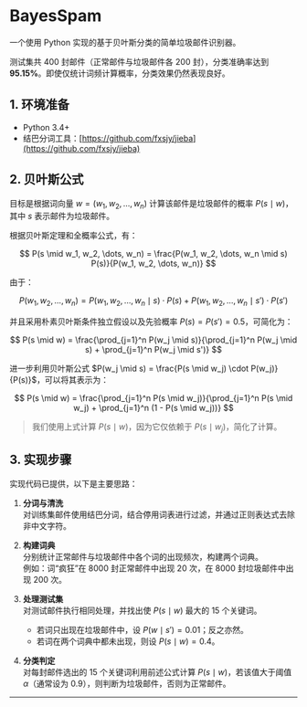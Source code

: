 # BayesSpam

一个使用 Python 实现的基于贝叶斯分类的简单垃圾邮件识别器。

测试集共 400 封邮件（正常邮件与垃圾邮件各 200 封），分类准确率达到 **95.15%**。即使仅统计词频计算概率，分类效果仍然表现良好。

## 1. 环境准备

- Python 3.4+
- 结巴分词工具：[https://github.com/fxsjy/jieba](https://github.com/fxsjy/jieba)

## 2. 贝叶斯公式

目标是根据词向量 $w = (w_1, w_2, \dots, w_n)$ 计算该邮件是垃圾邮件的概率 $P(s \mid w)$，其中 $s$ 表示邮件为垃圾邮件。

根据贝叶斯定理和全概率公式，有：

$$
P(s \mid w_1, w_2, \dots, w_n) = \frac{P(w_1, w_2, \dots, w_n \mid s) P(s)}{P(w_1, w_2, \dots, w_n)}
$$

由于：

$$
P(w_1, w_2, \dots, w_n) = P(w_1, w_2, \dots, w_n \mid s) \cdot P(s) + P(w_1, w_2, \dots, w_n \mid s') \cdot P(s')
$$

并且采用朴素贝叶斯条件独立假设以及先验概率 $P(s) = P(s') = 0.5$，可简化为：

$$
P(s \mid w) = \frac{\prod_{j=1}^n P(w_j \mid s)}{\prod_{j=1}^n P(w_j \mid s) + \prod_{j=1}^n P(w_j \mid s')}
$$

进一步利用贝叶斯公式 $P(w_j \mid s) = \frac{P(s \mid w_j) \cdot P(w_j)}{P(s)}$，可以将其表示为：

$$
P(s \mid w) = \frac{\prod_{j=1}^n P(s \mid w_j)}{\prod_{j=1}^n P(s \mid w_j) + \prod_{j=1}^n (1 - P(s \mid w_j))}
$$

> 我们使用上式计算 $P(s \mid w)$，因为它仅依赖于 $P(s \mid w_j)$，简化了计算。

## 3. 实现步骤

实现代码已提供，以下是主要思路：

1. **分词与清洗**  
   对训练集邮件使用结巴分词，结合停用词表进行过滤，并通过正则表达式去除非中文字符。

2. **构建词典**  
   分别统计正常邮件与垃圾邮件中各个词的出现频次，构建两个词典。  
   例如：词“疯狂”在 8000 封正常邮件中出现 20 次，在 8000 封垃圾邮件中出现 200 次。

3. **处理测试集**  
   对测试邮件执行相同处理，并找出使 $P(s \mid w)$ 最大的 15 个关键词。  
   - 若词只出现在垃圾邮件中，设 $P(w \mid s') = 0.01$；反之亦然。  
   - 若词在两个词典中都未出现，则设 $P(s \mid w) = 0.4$。

4. **分类判定**  
   对每封邮件选出的 15 个关键词利用前述公式计算 $P(s \mid w)$，若该值大于阈值 $\alpha$（通常设为 0.9），则判断为垃圾邮件，否则为正常邮件。

---

